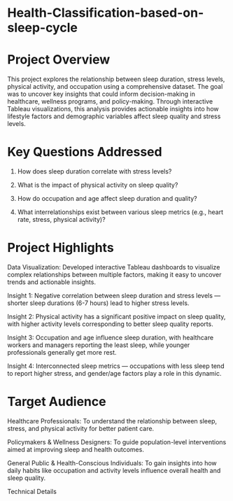 # Health-Classification-based-on-sleep-cycle

# Project Overview
This project explores the relationship between sleep duration, stress levels, physical activity, and occupation using a comprehensive dataset. The goal was to uncover key insights that could inform decision-making in healthcare, wellness programs, and policy-making. Through interactive Tableau visualizations, this analysis provides actionable insights into how lifestyle factors and demographic variables affect sleep quality and stress levels.

# Key Questions Addressed
1) How does sleep duration correlate with stress levels?

2) What is the impact of physical activity on sleep quality?

3) How do occupation and age affect sleep duration and quality?

4) What interrelationships exist between various sleep metrics (e.g., heart rate, stress, physical activity)?

# Project Highlights
Data Visualization: Developed interactive Tableau dashboards to visualize complex relationships between multiple factors, making it easy to uncover trends and actionable insights.

Insight 1: Negative correlation between sleep duration and stress levels — shorter sleep durations (6-7 hours) lead to higher stress levels.

Insight 2: Physical activity has a significant positive impact on sleep quality, with higher activity levels corresponding to better sleep quality reports.

Insight 3: Occupation and age influence sleep duration, with healthcare workers and managers reporting the least sleep, while younger professionals generally get more rest.

Insight 4: Interconnected sleep metrics — occupations with less sleep tend to report higher stress, and gender/age factors play a role in this dynamic.

# Target Audience
Healthcare Professionals: To understand the relationship between sleep, stress, and physical activity for better patient care.

Policymakers & Wellness Designers: To guide population-level interventions aimed at improving sleep and health outcomes.

General Public & Health-Conscious Individuals: To gain insights into how daily habits like occupation and activity levels influence overall health and sleep quality.

Technical Details
